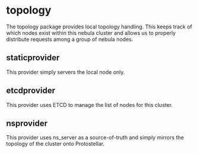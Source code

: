 # topology

The topology package provides local topology handling. This keeps track
of which nodes exist within this nebula cluster and allows us to properly
distribute requests among a group of nebula nodes.

## staticprovider

This provider simply servers the local node only.

## etcdprovider

This provider uses ETCD to manage the list of nodes for this cluster.

## nsprovider

This provider uses ns_server as a source-of-truth and simply mirrors the topology
of the cluster onto Protostellar.
